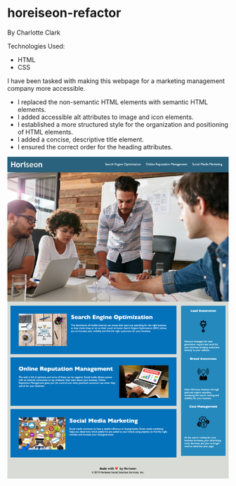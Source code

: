 # horeiseon-refactor

By Charlotte Clark 

Technologies Used: 
* HTML
* CSS

I have been tasked with making this webpage for a marketing management company more accessible. 
* I replaced the non-semantic HTML elements with semantic HTML elements. 
* I added accessible alt attributes to image and icon elements.
* I established a more structured style for the organization and positioning of HTML elements.
* I added a concise, descriptive title element.
* I ensured the correct order for the heading attributes. 

![alttext](assets/images/screenshot.png "Screenshot Webpage")
